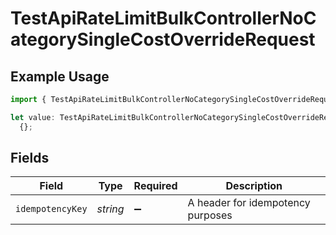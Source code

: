 # TestApiRateLimitBulkControllerNoCategorySingleCostOverrideRequest

## Example Usage

```typescript
import { TestApiRateLimitBulkControllerNoCategorySingleCostOverrideRequest } from "@novu/api/models/operations";

let value: TestApiRateLimitBulkControllerNoCategorySingleCostOverrideRequest =
  {};
```

## Fields

| Field                             | Type                              | Required                          | Description                       |
| --------------------------------- | --------------------------------- | --------------------------------- | --------------------------------- |
| `idempotencyKey`                  | *string*                          | :heavy_minus_sign:                | A header for idempotency purposes |